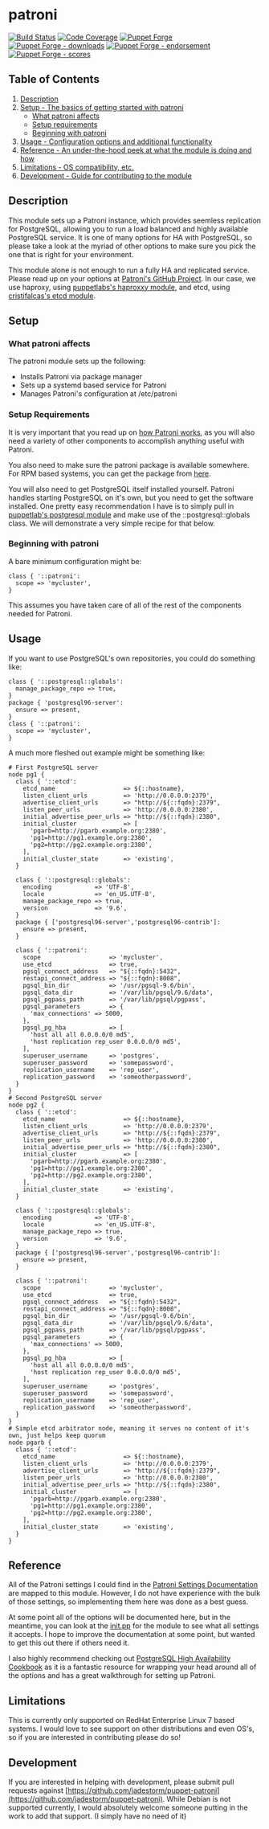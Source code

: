 
# patroni

[![Build Status](https://travis-ci.org/jadestorm/puppet-patroni.png?branch=master)](https://travis-ci.org/jadestorm/puppet-patroni)
[![Code Coverage](https://coveralls.io/repos/github/jadestorm/puppet-patroni/badge.svg?branch=master)](https://coveralls.io/github/jadestorm/puppet-patroni?branch=master)
[![Puppet Forge](https://img.shields.io/puppetforge/v/jadestorm/patroni.svg)](https://forge.puppetlabs.com/jadestorm/patroni)
[![Puppet Forge - downloads](https://img.shields.io/puppetforge/dt/jadestorm/patroni.svg)](https://forge.puppetlabs.com/jadestorm/patroni)
[![Puppet Forge - endorsement](https://img.shields.io/puppetforge/e/jadestorm/patroni.svg)](https://forge.puppetlabs.com/jadestorm/patroni)
[![Puppet Forge - scores](https://img.shields.io/puppetforge/f/jadestorm/patroni.svg)](https://forge.puppetlabs.com/jadestorm/patroni)

## Table of Contents

1. [Description](#description)
2. [Setup - The basics of getting started with patroni](#setup)
    * [What patroni affects](#what-patroni-affects)
    * [Setup requirements](#setup-requirements)
    * [Beginning with patroni](#beginning-with-patroni)
3. [Usage - Configuration options and additional functionality](#usage)
4. [Reference - An under-the-hood peek at what the module is doing and how](#reference)
5. [Limitations - OS compatibility, etc.](#limitations)
6. [Development - Guide for contributing to the module](#development)

## Description

This module sets up a Patroni instance, which provides seemless replication for PostgreSQL, allowing
you to run a load balanced and highly available PostgreSQL service.  It is one of many options for
HA with PostgreSQL, so please take a look at the myriad of other options to make sure you pick the one
that is right for your environment.

This module alone is not enough to run a fully HA and replicated service.  Please read up on your options
at [Patroni's GitHub Project](https://github.com/zalando/patroni).  In our case, we use haproxy, using [puppetlabs's haproxxy module](https://forge.puppet.com/puppetlabs/haproxy), and etcd, using [cristifalcas's etcd module](https://forge.puppet.com/cristifalcas/etcd).

## Setup

### What patroni affects

The patroni module sets up the following:

* Installs Patroni via package manager
* Sets up a systemd based service for Patroni
* Manages Patroni's configuration at /etc/patroni

### Setup Requirements

It is very important that you read up on [how Patroni works](https://github.com/zalando/patroni), as you will
also need a variety of other components to accomplish anything useful with Patroni.

You also need to make sure the patroni package is available somewhere.  For RPM based systems, you can
get the package from [here](https://github.com/cybertec-postgresql/patroni-packaging/releases).

You will also need to get PostgreSQL itself installed yourself.  Patroni handles starting PostgreSQL on it's own,
but you need to get the software installed.  One pretty easy recommendation I have is to simply pull in
[puppetlab's postgresql module](https://forge.puppet.com/puppetlabs/postgresql) and make use of the
::postgresql::globals class.  We will demonstrate a very simple recipe for that below.

### Beginning with patroni

A bare minimum configuration might be:

```puppet
class { '::patroni':
  scope => 'mycluster',
}
```

This assumes you have taken care of all of the rest of the components needed for Patroni.

## Usage

If you want to use PostgreSQL's own repositories, you could do something like:

```puppet
class { '::postgresql::globals':
  manage_package_repo => true,
}
package { 'postgresql96-server':
  ensure => present,
}
class { '::patroni':
  scope => 'mycluster',
}
```

A much more fleshed out example might be something like:

```puppet
# First PostgreSQL server
node pg1 {
  class { '::etcd':
    etcd_name                   => ${::hostname},
    listen_client_urls          => 'http://0.0.0.0:2379',
    advertise_client_urls       => "http://${::fqdn}:2379",
    listen_peer_urls            => 'http://0.0.0.0:2380',
    initial_advertise_peer_urls => "http://${::fqdn}:2380",
    initial_cluster             => [
      'pgarb=http://pgarb.example.org:2380',
      'pg1=http://pg1.example.org:2380',
      'pg2=http://pg2.example.org:2380',
    ],
    initial_cluster_state       => 'existing',
  }

  class { '::postgresql::globals':
    encoding            => 'UTF-8',
    locale              => 'en_US.UTF-8',
    manage_package_repo => true,
    version             => '9.6',
  }
  package { ['postgresql96-server','postgresql96-contrib']:
    ensure => present,
  }

  class { '::patroni':
    scope                   => 'mycluster',
    use_etcd                => true,
    pgsql_connect_address   => "${::fqdn}:5432",
    restapi_connect_address => "${::fqdn}:8008",
    pgsql_bin_dir           => '/usr/pgsql-9.6/bin',
    pgsql_data_dir          => '/var/lib/pgsql/9.6/data',
    pgsql_pgpass_path       => '/var/lib/pgsql/pgpass',
    pgsql_parameters        => {
      'max_connections' => 5000,
    },
    pgsql_pg_hba            => [
      'host all all 0.0.0.0/0 md5',
      'host replication rep_user 0.0.0.0/0 md5',
    ],
    superuser_username      => 'postgres',
    superuser_password      => 'somepassword',
    replication_username    => 'rep_user',
    replication_password    => 'someotherpassword',
  }
}
# Second PostgreSQL server
node pg2 {
  class { '::etcd':
    etcd_name                   => ${::hostname},
    listen_client_urls          => 'http://0.0.0.0:2379',
    advertise_client_urls       => "http://${::fqdn}:2379",
    listen_peer_urls            => 'http://0.0.0.0:2380',
    initial_advertise_peer_urls => "http://${::fqdn}:2380",
    initial_cluster             => [
      'pgarb=http://pgarb.example.org:2380',
      'pg1=http://pg1.example.org:2380',
      'pg2=http://pg2.example.org:2380',
    ],
    initial_cluster_state       => 'existing',
  }

  class { '::postgresql::globals':
    encoding            => 'UTF-8',
    locale              => 'en_US.UTF-8',
    manage_package_repo => true,
    version             => '9.6',
  }
  package { ['postgresql96-server','postgresql96-contrib']:
    ensure => present,
  }

  class { '::patroni':
    scope                   => 'mycluster',
    use_etcd                => true,
    pgsql_connect_address   => "${::fqdn}:5432",
    restapi_connect_address => "${::fqdn}:8008",
    pgsql_bin_dir           => '/usr/pgsql-9.6/bin',
    pgsql_data_dir          => '/var/lib/pgsql/9.6/data',
    pgsql_pgpass_path       => '/var/lib/pgsql/pgpass',
    pgsql_parameters        => {
      'max_connections' => 5000,
    },
    pgsql_pg_hba            => [
      'host all all 0.0.0.0/0 md5',
      'host replication rep_user 0.0.0.0/0 md5',
    ],
    superuser_username      => 'postgres',
    superuser_password      => 'somepassword',
    replication_username    => 'rep_user',
    replication_password    => 'someotherpassword',
  }
}
# Simple etcd arbitrator node, meaning it serves no content of it's own, just helps keep quorum
node pgarb {
  class { '::etcd':
    etcd_name                   => ${::hostname},
    listen_client_urls          => 'http://0.0.0.0:2379',
    advertise_client_urls       => "http://${::fqdn}:2379",
    listen_peer_urls            => 'http://0.0.0.0:2380',
    initial_advertise_peer_urls => "http://${::fqdn}:2380",
    initial_cluster             => [
      'pgarb=http://pgarb.example.org:2380',
      'pg1=http://pg1.example.org:2380',
      'pg2=http://pg2.example.org:2380',
    ],
    initial_cluster_state       => 'existing',
  }
}
```

## Reference

All of the Patroni settings I could find in the [Patroni Settings Documentation](https://github.com/zalando/patroni/blob/master/docs/SETTINGS.rst) are mapped to this module.
However, I do not have experience with the bulk of those settings, so implementing them here was done
as a best guess.

At some point all of the options will be documented here, but in the meantime, you can look at the
[init.pp](https://github.com/jadestorm/puppet-patroni/blob/master/manifests/init.pp) for the module to
see what all settings it accepts.  I hope to improve the documentation at some point, but wanted to get
this out there if others need it.

I also highly recommend checking out
[PostgreSQL High Availability Cookbook](https://www.amazon.com/PostgreSQL-High-Availability-Cookbook-Second/dp/178712553X)
as it is a fantastic resource for wrapping your head around all of the options and has a great walkthrough
for setting up Patroni.

## Limitations

This is currently only supported on RedHat Enterprise Linux 7 based systems.  I would love to
see support on other distributions and even OS's, so if you are interested in contributing please
do so!

## Development

If you are interested in helping with development, please submit pull requests against
[https://github.com/jadestorm/puppet-patroni](https://github.com/jadestorm/puppet-patroni).
While Debian is not supported currently, I would absolutely welcome someone putting in the work to
add that support.  (I simply have no need of it)
